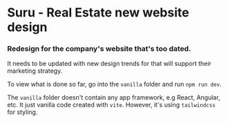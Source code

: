 # Suru - Real Estate new website design

### Redesign for the company's website that's too dated.

It needs to be updated with new design trends for that will support their marketing strategy.

To view what is done so far, go into the `vanilla` folder and run `npm run dev`.

The `vanilla` folder doesn't contain any app framework, e.g React, Angular, etc. It just vanilla code created with `vite`. However, it's using `tailwindcss` for styling.
